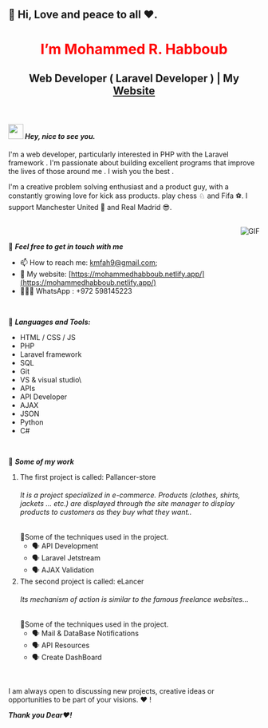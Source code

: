 ## 👋 Hi, Love and peace to all ❤️.

 <h1 align="center" style="color: red;" > I’m  Mohammed R. Habboub </h1>
<h2 align="center" >Web Developer ( Laravel Developer ) |  My  <a href='https://mohammedhabboub.netlify.app/'> Website</a></h2>

<br>

***<h4><img src="https://emojis.slackmojis.com/emojis/images/1531849430/4246/blob-sunglasses.gif?1531849430" width="30"/>  Hey, nice to see you.</h4>***

I'm a web developer, particularly interested in PHP with the Laravel framework .
I'm passionate about building excellent programs that improve the lives of those around me .
I wish you the best .

I'm a creative problem solving enthusiast and a product guy, with a constantly growing love for kick ass products. play chess ♘ and Fifa ⚽. I support Manchester United 👿 and Real Madrid 😎.

<br>

<img align="right" alt="GIF" src="https://media.giphy.com/media/3ohzdKvLT1DxFxhZAI/giphy.gif" />

 <br>
 

 🔗 ***Feel free to get in touch with me***
 - 📫 How to reach me: [kmfah9@gmail.com](mailto:kmfah9@gmail.com);
 - 🔗 My website: [https://mohammedhabboub.netlify.app/](https://mohammedhabboub.netlify.app/)
 - 👨🏻‍💻 WhatsApp : +972 598145223
 
 <br>
 
 
🔗 ***Languages and Tools:***
* HTML / CSS / JS
* PHP
* Laravel framework
* SQL
* Git
* VS & visual studio\
* APIs
* API Developer
* AJAX
* JSON
* Python
* C#


<br>

🔗 ***Some of my work***
<ol>
  <li>The first project is called: Pallancer-store
  <h6>It is a project specialized in e-commerce. Products (clothes, shirts, jackets ... etc.) are displayed through the site manager to display products to customers as they buy what they want..</h6>
   📢Some of the techniques used in the project.
    <ul>
      <li>🗣 API Development</li>
      <li>🗣 Laravel Jetstream</li>
      <li>🗣 AJAX Validation</li>
    </ul>
   </li>
  <li>The second project is called: eLancer
  <h6>Its mechanism of action is similar to the famous freelance websites...</h6>
   📢Some of the techniques used in the project.
    <ul>
      <li>🗣 Mail & DataBase Notifications</li>
      <li>🗣 API Resources</li>
      <li>🗣 Create DashBoard</li>
    </ul>
  </li>            
</ol>

<br>



I am always open to discussing new projects, creative ideas or opportunities to be part of your visions. ❤️ !

***Thank you Dear❤️!***

